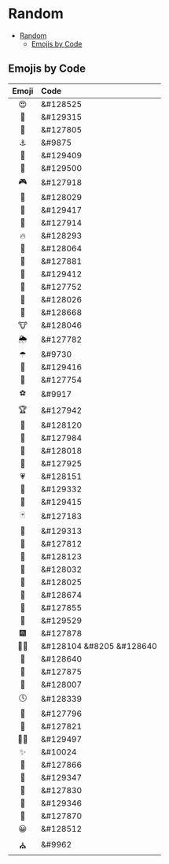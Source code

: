 # Random

- [Random](#random)
  - [Emojis by Code](#emojis-by-code)

## Emojis by Code

|Emoji|Code|
| :--: | :--- |
| 😍 | &#128525 |
| 🤣 | &#129315 |
| 🌽 | &#127805 |
| ⚓ | &#9875   |
| 🦁 | &#129409 |
| 🧜 | &#129500 |
| 🎮 | &#127918 |
| 🐝 | &#128029 |
| 🦉 | &#129417 |
| 🎪 | &#127914 |
| 🔥 | &#128293 |
| 👀 | &#128064 |
| 🎉 | &#127881 |
| 🦄 | &#129412 |
| 🌈 | &#127752 |
| 🐚 | &#128026 |
| 🚜 | &#128668 |
| 🐮 | &#128046 |
| 🌦 | &#127782 |
| ☂ | &#9730 |
| 🦈 | &#129416 |
| 🌊 | &#127754 |
| ⚽ | &#9917 |
| 🏆 | &#127942 |
| 👸 | &#128120 |
| 🏰 | &#127984 |
| 🐒 | &#128018 |
| 🎵 | &#127925 |
| 💗 | &#128151 |
| 🤴 | &#129332 |
| 🦇 | &#129415 |
| 🃏 | &#127183 |
| 🤡 | &#129313 |
| 🍄 | &#127812 |
| 👻 | &#128123 |
| 🐠 | &#128032 |
| 🐙 | &#128025 |
| 🚢 | &#128674 |
| 🍯 | &#127855 |
| 🧹 | &#129529 |
| 🎆 | &#127878 |
| 👨‍🚀 | &#128104 &#8205 &#128640 |
| 🚀 | &#128640 |
| 🎃 | &#127875 |
| 🐇 | &#128007 |
| 🕓 | &#128339 |
| 🌴 | &#127796 |
| 🍍 | &#127821 |
| 🧙‍♀️ | &#129497 |
| ✨ | &#10024  |
| 🍺 | &#127866 |
| 🥃 | &#129347 |
| 🍖 | &#127830 |
| 🥂 | &#129346 |
| 🍾 | &#127870 |
| 😀 | &#128512 |
| ⛪ | &#9962   |
